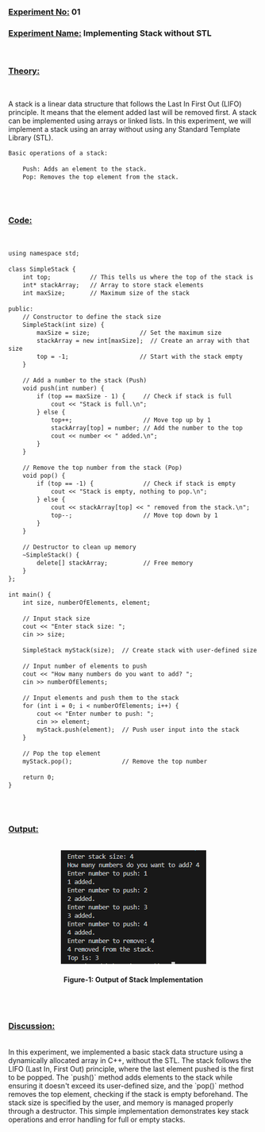 ### **<u>Experiment No:</u> 01**

### **<u>Experiment Name:</u> Implementing Stack without STL** 

<br>

### **<u>Theory:</u>**
                 
<br>                 
  
A stack is a linear data structure that follows the Last In First Out (LIFO) principle. It means that the element added last will be removed first. A stack can be implemented using arrays or linked lists. In this experiment, we will implement a stack using an array without using any Standard Template Library (STL).

    Basic operations of a stack:

        Push: Adds an element to the stack.
        Pop: Removes the top element from the stack.
      

<br> <br>



### **<u>Code:</u>**
<br>

```#include <iostream>
using namespace std;

class SimpleStack {
    int top;           // This tells us where the top of the stack is
    int* stackArray;   // Array to store stack elements
    int maxSize;       // Maximum size of the stack

public:
    // Constructor to define the stack size
    SimpleStack(int size) {
        maxSize = size;              // Set the maximum size
        stackArray = new int[maxSize];  // Create an array with that size
        top = -1;                    // Start with the stack empty
    }

    // Add a number to the stack (Push)
    void push(int number) {
        if (top == maxSize - 1) {     // Check if stack is full
            cout << "Stack is full.\n";
        } else {
            top++;                    // Move top up by 1
            stackArray[top] = number; // Add the number to the top
            cout << number << " added.\n";
        }
    }

    // Remove the top number from the stack (Pop)
    void pop() {
        if (top == -1) {              // Check if stack is empty
            cout << "Stack is empty, nothing to pop.\n";
        } else {
            cout << stackArray[top] << " removed from the stack.\n";
            top--;                    // Move top down by 1
        }
    }

    // Destructor to clean up memory
    ~SimpleStack() {
        delete[] stackArray;          // Free memory
    }
};

int main() {
    int size, numberOfElements, element;
    
    // Input stack size
    cout << "Enter stack size: ";
    cin >> size;

    SimpleStack myStack(size);  // Create stack with user-defined size

    // Input number of elements to push
    cout << "How many numbers do you want to add? ";
    cin >> numberOfElements;

    // Input elements and push them to the stack
    for (int i = 0; i < numberOfElements; i++) {
        cout << "Enter number to push: ";
        cin >> element;
        myStack.push(element);  // Push user input into the stack
    }

    // Pop the top element
    myStack.pop();              // Remove the top number

    return 0;
}

```


<br><br>



### **<u>Output:</u>** 
<br>

<div align="center">
<img src="./stack.png">
<br>
<h4> Figure-1: Output of Stack Implementation </h4> 
</div>


<br><br>




### **<u>Discussion:</u>** 
<br>
In this experiment, we implemented a basic stack data structure using a dynamically allocated array in C++, without the STL. The stack follows the LIFO (Last In, First Out) principle, where the last element pushed is the first to be popped. The `push()` method adds elements to the stack while ensuring it doesn't exceed its user-defined size, and the `pop()` method removes the top element, checking if the stack is empty beforehand. The stack size is specified by the user, and memory is managed properly through a destructor. This simple implementation demonstrates key stack operations and error handling for full or empty stacks.



